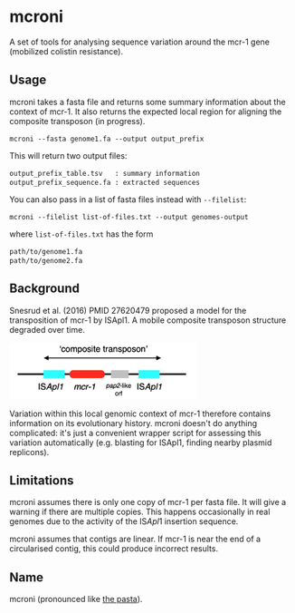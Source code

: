 # mcroni

A set of tools for analysing sequence variation around the mcr-1 gene (mobilized colistin resistance).

## Usage

mcroni takes a fasta file and returns some summary information about the context of mcr-1. It also returns the expected local region for aligning the composite transposon (in progress).

```
mcroni --fasta genome1.fa --output output_prefix
```

This will return two output files:

```
output_prefix_table.tsv   : summary information
output_prefix_sequence.fa : extracted sequences
```

You can also pass in a list of fasta files instead with `--filelist`:

```
mcroni --filelist list-of-files.txt --output genomes-output
```

where `list-of-files.txt` has the form

```
path/to/genome1.fa
path/to/genome2.fa
```

## Background

Snesrud et al. (2016) PMID 27620479 proposed a model for the transposition of mcr-1 by ISApl1. A mobile composite transposon structure degraded over time.

<img src='mcroni/data/composite-transposon.png' align="centre" height="100" />

Variation within this local genomic context of mcr-1 therefore contains information on its evolutionary history. mcroni doesn't do anything complicated: it's just a convenient wrapper script for assessing this variation automatically (e.g. blasting for ISApl1, finding nearby plasmid replicons).

## Limitations

mcroni assumes there is only one copy of mcr-1 per fasta file. It will give a warning if there are multiple copies. This happens occasionally in real genomes due to the activity of the IS*Apl*1 insertion sequence.

mcroni assumes that contigs are linear. If mcr-1 is near the end of a circularised contig, this could produce incorrect results.

## Name

mcroni (pronounced like [the pasta]()).
